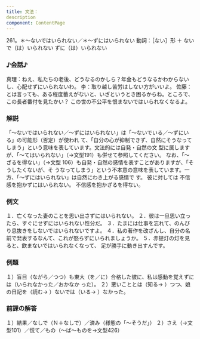 ```yaml
---
title: 文法：
description
component: ContentPage
---
```



261。＊～ないではいられない／＊～ずにはいられない
動詞：［ない］形 ＋ ないで（は）いられない
ずに（は）いられない
### ♪会話♪
真理：ねえ、私たちの老後、どうなるのかしら？年金もどうなるかわからないし、心配せずにいられないわ。
李：取り越し苦労はしない方がいいよ。
佐藤：とは言っても、ある程度蓄えがないと、いざというとき困るからね。ところで、この長者番付を見たかい？ この世の不公平を恨まないではいられなくなるよ。
### 解説
「～ないではいられない／～ずにはいられない」は「～ないでいる／～ずにいる」の可能形（否定）が使われ て、「自分の心が抑制できず、自然にそうなってしまう」という意味を表しています。文法的には自発・自然の文 型に属しますが、「～てはいられない」（→文型191）も併せて参照してください。
なお、「～ざるを得ない」（→文型 106）も自発・自然の感情を表すことがありますが、「そうしたくないが、そ うなってしまう」という不本意の意味を表しています。一方、「～ずにはいられない」は自然にわき上がる感情で す。
彼に対しては
不信感を抱かずにはいられない。
不信感を抱かざるを得ない。
### 例文
１．亡くなった妻のことを思い出さずにはいられない。
２．彼は一旦思い立ったら、すぐにせずにはいられない性分だ。
３．たまには仕事を忘れて、のんびり息抜きをしないではいられないですよ。
４．私の著作を改ざんし、自分の名前で発表するなんて、これが怒らずにいられましょうか。
５．赤提灯の灯を見ると、飲まないではいられなくなって、 足が勝手に動き出すんです。
### 例題
１）盲目（ながら／つつ）も東大（を／に）合格した彼に、私は感動を覚えずには（いられなかった／おかなか った）。
２）悪いこととは（知る→ ）つつ、娘の日記を（読む→ ）ないでは（いる→ ）なかった。
### 前課の解答
１）結果／なしで（Ｎ＋なしで）／済み（様態の「～そうだ」）
２）さえ（→文型101）／慌て／もの（～ば～ものを→文型426）

